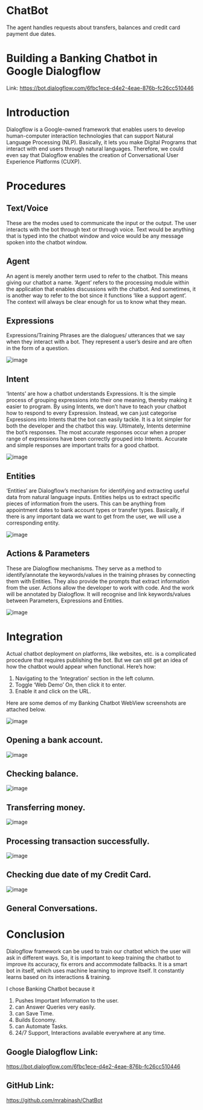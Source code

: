 # ChatBot
The agent handles requests about transfers, balances and credit card payment due dates.
# Building a Banking Chatbot in Google Dialogflow
Link: https://bot.dialogflow.com/6fbc1ece-d4e2-4eae-876b-fc26cc510446
# Introduction
Dialogflow is a Google-owned framework that enables users to develop human-computer interaction technologies that can support Natural Language Processing (NLP). Basically, it lets you make Digital Programs that interact with end users through natural languages. Therefore, we could even say that Dialogflow enables the creation of Conversational User Experience Platforms (CUXP).
# Procedures
## Text/Voice
These are the modes used to communicate the input or the output. The user interacts with the bot through text or through voice. Text would be anything that is typed into the chatbot window and voice would be any message spoken into the chatbot window.
## Agent
An agent is merely another term used to refer to the chatbot. This means giving our chatbot a name. ‘Agent’ refers to the processing module within the application that enables discussions with the chatbot. And sometimes, it is another way to refer to the bot since it functions ‘like a support agent’. The context will always be clear enough for us to know what they mean.
## Expressions
Expressions/Training Phrases are the dialogues/ utterances that we say when they interact with a bot. They represent a user’s desire and are often in the form of a question.

![image](https://user-images.githubusercontent.com/107429918/196221062-e9d21422-52a2-49bc-a8d6-b0d05776533e.png)

## Intent
‘Intents’ are how a chatbot understands Expressions. It is the simple process of grouping expressions into their one meaning, thereby making it easier to program. By using Intents, we don’t have to teach your chatbot how to respond to every Expression. Instead, we can just categorise Expressions into Intents that the bot can easily tackle. It is a lot simpler for both the developer and the chatbot this way. Ultimately, Intents determine the bot’s responses. The most accurate responses occur when a proper range of expressions have been correctly grouped into Intents. Accurate and simple responses are important traits for a good chatbot.

![image](https://user-images.githubusercontent.com/107429918/196228525-7fd1799f-eab0-4efa-ab3a-c5feda17acb8.png)

 ## Entities
‘Entities’ are Dialogflow’s mechanism for identifying and extracting useful data from natural language inputs. Entities helps us to extract specific pieces of information from the users. This can be anything from appointment dates to bank account types or transfer types. Basically, if there is any important data we want to get from the user, we will use a corresponding entity.

![image](https://user-images.githubusercontent.com/107429918/196228572-16ece18d-6513-4997-93d8-cd56d6353565.png)

## Actions & Parameters
These are Dialogflow mechanisms. They serve as a method to identify/annotate the keywords/values in the training phrases by connecting them with Entities. They also provide the prompts that extract information from the user. Actions allow the developer to work with code. And the work will be annotated by Dialogflow. It will recognise and link keywords/values between Parameters, Expressions and Entities.

![image](https://user-images.githubusercontent.com/107429918/196238358-0d666ae5-ed1f-436f-8419-8eb7d6ab58af.png)

# Integration
Actual chatbot deployment on platforms, like websites, etc. is a complicated procedure that requires publishing the bot. But we can still get an idea of how the chatbot would appear when functional. Here’s how:
1.	Navigating to the ‘Integration’ section in the left column.
2.	Toggle ‘Web Demo’ On, then click it to enter.
3.	Enable it and click on the URL.

Here are some demos of my Banking Chatbot WebView screenshots are attached below.

![image](https://user-images.githubusercontent.com/107429918/196230520-511a3cd4-e964-4ce9-a5b1-d21e59460d2a.png)

## Opening a bank account.                        

![image](https://user-images.githubusercontent.com/107429918/196238875-b0bacc17-2bcd-4ca3-b8a5-eac1e64e7158.png)

## Checking balance.

![image](https://user-images.githubusercontent.com/107429918/196238916-33e372fe-eec0-4964-bf10-da6689a1b83c.png)

## Transferring money.                      

![image](https://user-images.githubusercontent.com/107429918/196239053-7d9f945b-6198-4516-a2b4-d692d7a0824d.png)

## Processing transaction successfully.

![image](https://user-images.githubusercontent.com/107429918/196239625-f3b9f51f-72d1-4b44-8817-c206022daf4d.png)

## Checking due date of my Credit Card.

![image](https://user-images.githubusercontent.com/107429918/196239669-bb3704d0-07bf-4a2e-959b-9262f6698be8.png)

## General Conversations.
                                                              
# Conclusion
Dialogflow framework can be used to train our chatbot which the user will ask in different ways. So, it is important to keep training the chatbot to improve its accuracy, fix errors and accommodate fallbacks. It is a smart bot in itself, which uses machine learning to improve itself. It constantly learns based on its interactions & training.

I chose Banking Chatbot because it
1.	Pushes Important Information to the user.
2.	can Answer Queries very easily.
3.	can Save Time.
4.	Builds Economy.
5.	can Automate Tasks.
6.	24/7 Support, Interactions available everywhere at any time.


## Google Dialogflow Link:
https://bot.dialogflow.com/6fbc1ece-d4e2-4eae-876b-fc26cc510446

## GitHub Link:
https://github.com/mrabinash/ChatBot
